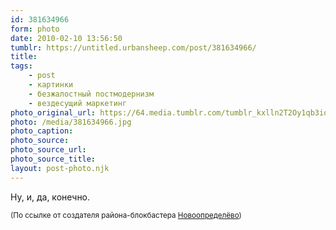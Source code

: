 ```yaml
---
id: 381634966
form: photo
date: 2010-02-10 13:56:50
tumblr: https://untitled.urbansheep.com/post/381634966/
title:
tags:
    - post
    - картинки
    - безжалостный постмодернизм
    - вездесущий маркетинг
photo_original_url: https://64.media.tumblr.com/tumblr_kxlln2T2Oy1qb3io8o1_640.jpg
photo: /media/381634966.jpg
photo_caption: 
photo_source:
photo_source_url:
photo_source_title:
layout: post-photo.njk
---
```


<p>Ну, и, да, конечно.</p>

<p><small>(По ссылке от создателя района-блокбастера <a href="http://priskorbno.tumblr.com/post/379792031">Новоопределёво</a>)</small></p>
